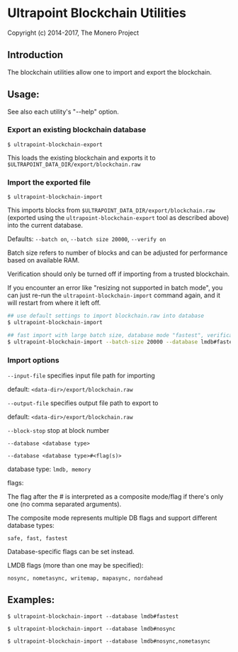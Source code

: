 # Ultrapoint Blockchain Utilities

Copyright (c) 2014-2017, The Monero Project

## Introduction

The blockchain utilities allow one to import and export the blockchain.

## Usage:

See also each utility's "--help" option.

### Export an existing blockchain database

`$ ultrapoint-blockchain-export`

This loads the existing blockchain and exports it to `$ULTRAPOINT_DATA_DIR/export/blockchain.raw`

### Import the exported file

`$ ultrapoint-blockchain-import`

This imports blocks from `$ULTRAPOINT_DATA_DIR/export/blockchain.raw` (exported using the
`ultrapoint-blockchain-export` tool as described above) into the current database.

Defaults: `--batch on`, `--batch size 20000`, `--verify on`

Batch size refers to number of blocks and can be adjusted for performance based on available RAM.

Verification should only be turned off if importing from a trusted blockchain.

If you encounter an error like "resizing not supported in batch mode", you can just re-run
the `ultrapoint-blockchain-import` command again, and it will restart from where it left off.

```bash
## use default settings to import blockchain.raw into database
$ ultrapoint-blockchain-import

## fast import with large batch size, database mode "fastest", verification off
$ ultrapoint-blockchain-import --batch-size 20000 --database lmdb#fastest --verify off

```

### Import options

`--input-file`
specifies input file path for importing

default: `<data-dir>/export/blockchain.raw`

`--output-file`
specifies output file path to export to

default: `<data-dir>/export/blockchain.raw`

`--block-stop`
stop at block number

`--database <database type>`

`--database <database type>#<flag(s)>`

database type: `lmdb, memory`

flags:

The flag after the # is interpreted as a composite mode/flag if there's only
one (no comma separated arguments).

The composite mode represents multiple DB flags and support different database types:

`safe, fast, fastest`

Database-specific flags can be set instead.

LMDB flags (more than one may be specified):

`nosync, nometasync, writemap, mapasync, nordahead`

## Examples:

```
$ ultrapoint-blockchain-import --database lmdb#fastest

$ ultrapoint-blockchain-import --database lmdb#nosync

$ ultrapoint-blockchain-import --database lmdb#nosync,nometasync
```
